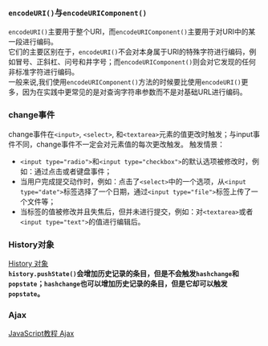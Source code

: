 ### `encodeURI()`与`encodeURIComponent()`
`encodeURI()`主要用于整个URI，而`encodeURIComponent()`主要用于对URI中的某一段进行编码。  
它们的主要区别在于，`encodeURI()`不会对本身属于URI的特殊字符进行编码，例如冒号、正斜杠、问号和井字号；而`encodeURIComponent()`则会对它发现的任何非标准字符进行编码。  
一般来说,我们使用`encodeURIComponent()`方法的时候要比使用`encodeURI()`更多，因为在实践中更常见的是对查询字符串参数而不是对基础URL进行编码。

### change事件
change事件在`<input>`, `<select>`, 和`<textarea>`元素的值更改时触发；与input事件不同，change事件不一定会对元素值的每次更改触发。
触发情景：  
 - `<input type="radio">`和`<input type="checkbox">`的默认选项被修改时，例如：通过点击或者键盘事件；
 - 当用户完成提交动作时，例如：点击了`<select>`中的一个选项，从`<input type="date">`标签选择了一个日期，通过`<input type="file">`标签上传了一个文件等；
 - 当标签的值被修改并且失焦后，但并未进行提交，例如：对`<textarea>`或者`<input type="text">`的值进行编辑后。

### History对象
[History 对象](https://javascript.ruanyifeng.com/bom/2.html)   
**`history.pushState()`会增加历史记录的条目，但是不会触发`hashchange`和`popstate`；`hashchange`也可以增加历史记录的条目，但是它却可以触发`popstate`。**    

### Ajax
[JavaScript教程 Ajax](https://www.liaoxuefeng.com/wiki/001434446689867b27157e896e74d51a89c25cc8b43bdb3000/001434499861493e7c35be5e0864769a2c06afb4754acc6000)

